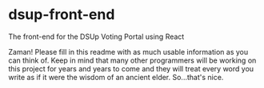 # dsup-front-end
The front-end for the DSUp Voting Portal using React

Zaman!  Please fill in this readme with as much usable information as you can think of.  Keep in mind that many other programmers will be working on this project for years and years to come and they will treat every word you write as if it were the wisdom of an ancient elder. So...that's nice.
